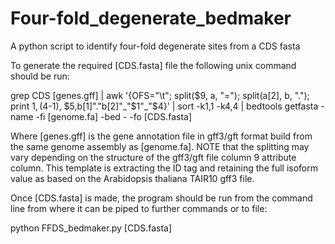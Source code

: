 # Four-fold_degenerate_bedmaker
A python script to identify four-fold degenerate sites from a CDS fasta

To generate the required [CDS.fasta] file the following unix command should be run:

grep CDS [genes.gff] | awk '{OFS="\t"; split($9, a, "="); split(a[2], b, "."); print $1, ($4-1), $5,b[1]"."b[2]"_"$1"_"$4}' | sort -k1,1 -k4,4 | bedtools getfasta -name -fi [genome.fa] -bed - -fo [CDS.fasta]

Where [genes.gff] is the gene annotation file in gff3/gft format build from the same genome assembly as [genome.fa]. NOTE that the splitting may vary depending on the structure of the gff3/gft file column 9 attribute column. This template is extracting the ID tag and retaining the full isoform value as based on the Arabidopsis thaliana TAIR10 gff3 file.

Once [CDS.fasta] is made, the program should be run from the command line from where it can be piped to further commands or to file:

python FFDS_bedmaker.py [CDS.fasta]
